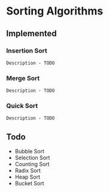 # Sorting Algorithms

## Implemented

### Insertion Sort
`Description - TODO`

### Merge Sort
`Description - TODO`

### Quick Sort
`Description - TODO`

## Todo

- Bubble Sort
- Selection Sort
- Counting Sort
- Radix Sort
- Heap Sort
- Bucket Sort
